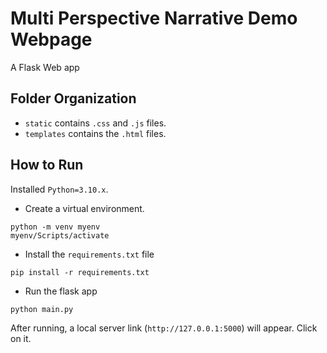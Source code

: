 # Multi Perspective Narrative Demo Webpage 
A Flask Web app

## Folder Organization
- `static` contains `.css` and `.js` files.
- `templates` contains the `.html` files.

## How to Run
Installed `Python=3.10.x`.

- Create a virtual environment.

```
python -m venv myenv
myenv/Scripts/activate 
```
- Install the `requirements.txt` file
```
pip install -r requirements.txt
```
- Run the flask app
```
python main.py
```
After running, a local server link (`http://127.0.0.1:5000`) will appear. Click on it.  

